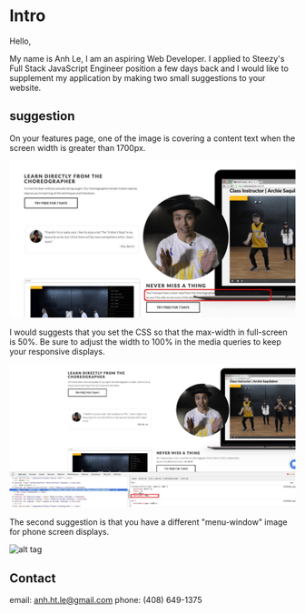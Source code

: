 # Intro

Hello,

My name is Anh Le, I am an aspiring Web Developer. I applied to Steezy's Full Stack JavaScript Engineer position a few days back and I would like to supplement my application by making two small suggestions to your website.

## suggestion

On your features page, one of the image is covering a content text when the screen width is greater than 1700px.

![alt tag](https://github.com/anhhtle/steezy/blob/master/current.jpg)

I would suggests that you set the CSS so that the max-width in full-screen is 50%. Be sure to adjust the width to 100% in the media queries to keep your responsive displays.

![alt tag](https://github.com/anhhtle/steezy/blob/master/suggestion.jpg)

The second suggestion is that you have a different "menu-window" image for phone screen displays.

![alt tag](https://github.com/anhhtle/steezy/blob/master/suggestion2.jpg)


## Contact

email: anh.ht.le@gmail.com
phone: (408) 649-1375